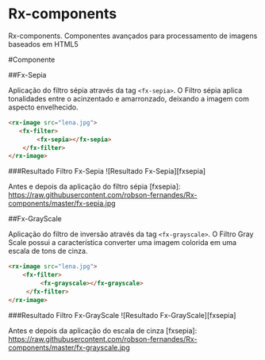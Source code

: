 Rx-components
=============

Rx-components. Componentes avançados para processamento de imagens baseados em HTML5


#Componente

##Fx-Sepia

Aplicação do filtro sépia através da tag ```<fx-sepia>```. O Filtro sépia aplica tonalidades entre o acinzentado e amarronzado, deixando a imagem com aspecto envelhecido.


```html
<rx-image src="lena.jpg">
   <fx-filter>
        <fx-sepia></fx-sepia>
    </fx-filter>
</rx-image>
```

###Resultado Filtro Fx-Sepia
![Resultado Fx-Sepia][fxsepia]

Antes e depois da aplicação do filtro sépia
[fxsepia]: https://raw.githubusercontent.com/robson-fernandes/Rx-components/master/fx-sepia.jpg


##Fx-GrayScale

Aplicação do filtro de inversão através da tag ```<fx-grayscale>```. O Filtro Gray Scale possui a característica converter uma imagem colorida em uma escala de tons de cinza.


```html
<rx-image src="lena.jpg">
    <fx-filter>
         <fx-grayscale></fx-grayscale>
     </fx-filter>
</rx-image>
```

###Resultado Filtro Fx-GrayScale
![Resultado Fx-GrayScale][fxsepia]

Antes e depois da aplicação do escala de cinza
[fxsepia]: https://raw.githubusercontent.com/robson-fernandes/Rx-components/master/fx-grayscale.jpg
